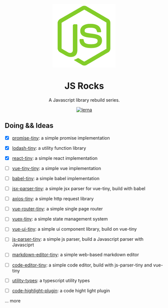 <p align="center">
  <a href="#">
    <img width="200" src="./assets/js-rock.png"></img>
  </a>
</p>

<h1 align="center">JS Rocks</h1>

<div align="center">
  A Javascript library rebuild series.
<div>


[![lerna](https://img.shields.io/badge/maintained%20with-lerna-cc00ff.svg)](https://lerna.js.org/)
  

<div align="left"><div>


## Doing && Ideas

- [x] [promise-tiny](./packages/promise-tiny/README.md): a simple promise implementation
  
- [x] [lodash-tiny](./packages/lodash-tiny/README.md): a utility function library

- [x] [react-tiny](./packages/react-tiny/README.md): a simple react implementation

- [ ] [vue-tiny-tiny](./packages/vue-tiny/README.md): a simple vue implementation
  
- [ ] [babel-tiny](): a simple babel implementation

- [ ] [jsx-parser-tiny](): a simple jsx parser for vue-tiny, build with babel

- [ ] [axios-tiny](): a simple http request library

- [ ] [vue-router-tiny](): a simple single page router
  
- [ ] [vuex-tiny](): a simple state management system

- [ ] [vue-ui-tiny](): a simple ui component library, build on vue-tiny

- [ ] [js-parser-tiny](): a simple js parser, build a Javascript parser with Javasciprt

- [ ] [markdown-editor-tiny](): a simple web-based markdown editor

- [ ] [code-editor-tiny](): a simple code editor, build with js-parser-tiny and vue-tiny

- [ ] [utility-types](): a typescript utility types

- [ ] [code-highlight-plugin](): a code hight light plugin
  
... more
